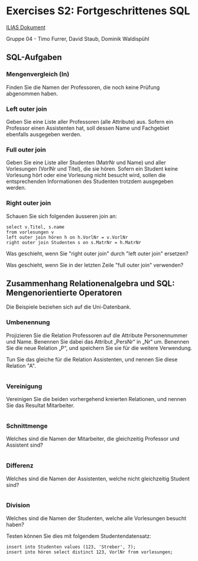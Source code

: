 # Exercises S2: Fortgeschrittenes SQL

[ILIAS Dokument](https://elearning.hslu.ch/ilias/goto.php?target=file_3666932_download)

Gruppe 04 - Timo Furrer, David Staub, Dominik Waldispühl

## SQL-Aufgaben

### Mengenvergleich (ln)
Finden Sie die Namen der Professoren, die noch keine Prüfung abgenommen haben.


### Left outer join
Geben Sie eine Liste aller Professoren (alle Attribute) aus. Sofern ein Professor einen Assistenten hat, soll dessen Name und Fachgebiet ebenfalls ausgegeben werden.


### Full outer join
Geben Sie eine Liste aller Studenten (MatrNr und Name) und aller Vorlesungen (VorlNr und Titel), die sie hören. Sofern ein Student keine Vorlesung hört oder eine Vorlesung nicht besucht wird, sollen die entsprechenden Informationen des Studenten trotzdem ausgegeben werden.


### Right outer join
Schauen Sie sich folgenden äusseren join an:
```
select v.Titel, s.name
from vorlesungen v
left outer join hören h on h.VorlNr = v.VorlNr
right outer join Studenten s on s.MatrNr = h.MatrNr
```
Was geschieht, wenn Sie "right outer join" durch "left outer join" ersetzen?

Was geschieht, wenn Sie in der letzten Zeile "full outer join" verwenden?

## Zusammenhang Relationenalgebra und SQL: Mengenorientierte Operatoren

Die Beispiele beziehen sich auf die Uni-Datenbank.

### Umbenennung
Projizieren Sie die Relation Professoren auf die Attribute Personennummer und Name. Benennen Sie dabei das Attribut „PersNr“ in „Nr“ um. Benennen Sie die neue Relation „P“, und speichern Sie sie für die weitere Verwendung. 

Tun Sie das gleiche für die Relation Assistenten, und nennen Sie diese Relation "A".
```

```

### Vereinigung
Vereinigen Sie die beiden vorhergehend kreierten Relationen, und nennen Sie das Resultat Mitarbeiter.
```

```

### Schnittmenge
Welches sind die Namen der Mitarbeiter, die gleichzeitig Professor und Assistent sind?
```

```

### Differenz
Welches sind die Namen der Assistenten, welche nicht gleichzeitig Student sind?
```

```

### Division
Welches sind die Namen der Studenten, welche alle Vorlesungen besucht haben?

Testen können Sie dies mit folgendem Studentendatensatz:
```
insert into Studenten values (123, 'Streber', 7);
insert into hören select distinct 123, VorlNr from vorlesungen;
```
```

```
